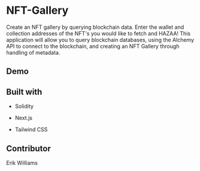 # NFT-Gallery

Create an NFT gallery by querying blockchain data. Enter the wallet and collection addresses of the NFT's you would like to fetch and HAZAA! This application will allow you to query blockchain databases, using the Alchemy API to connect to the blockchain, and creating an NFT Gallery through handling of metadata.

## Demo

[](./public/demo.gif)

## Built with

- Solidity

- Next.js

- Tailwind CSS

## Contributor

Erik Williams
